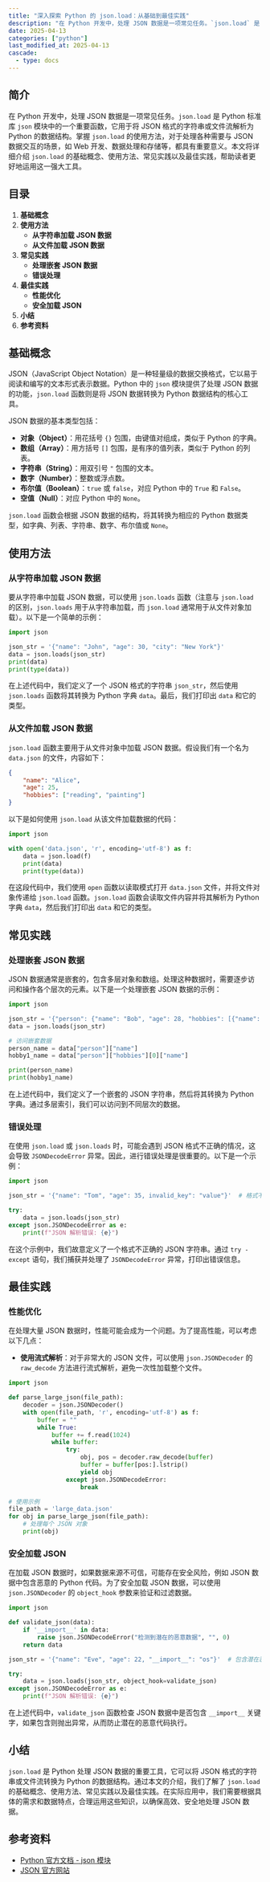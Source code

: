 ```yaml
---
title: "深入探索 Python 的 json.load：从基础到最佳实践"
description: "在 Python 开发中，处理 JSON 数据是一项常见任务。`json.load` 是 Python 标准库 `json` 模块中的一个重要函数，它用于将 JSON 格式的字符串或文件流解析为 Python 的数据结构。掌握 `json.load` 的使用方法，对于处理各种需要与 JSON 数据交互的场景，如 Web 开发、数据处理和存储等，都具有重要意义。本文将详细介绍 `json.load` 的基础概念、使用方法、常见实践以及最佳实践，帮助读者更好地运用这一强大工具。"
date: 2025-04-13
categories: ["python"]
last_modified_at: 2025-04-13
cascade:
  - type: docs
---
```



## 简介
在 Python 开发中，处理 JSON 数据是一项常见任务。`json.load` 是 Python 标准库 `json` 模块中的一个重要函数，它用于将 JSON 格式的字符串或文件流解析为 Python 的数据结构。掌握 `json.load` 的使用方法，对于处理各种需要与 JSON 数据交互的场景，如 Web 开发、数据处理和存储等，都具有重要意义。本文将详细介绍 `json.load` 的基础概念、使用方法、常见实践以及最佳实践，帮助读者更好地运用这一强大工具。

<!-- more -->
## 目录
1. **基础概念**
2. **使用方法**
    - **从字符串加载 JSON 数据**
    - **从文件加载 JSON 数据**
3. **常见实践**
    - **处理嵌套 JSON 数据**
    - **错误处理**
4. **最佳实践**
    - **性能优化**
    - **安全加载 JSON**
5. **小结**
6. **参考资料**

## 基础概念
JSON（JavaScript Object Notation）是一种轻量级的数据交换格式，它以易于阅读和编写的文本形式表示数据。Python 中的 `json` 模块提供了处理 JSON 数据的功能，`json.load` 函数则是将 JSON 数据转换为 Python 数据结构的核心工具。

JSON 数据的基本类型包括：
- **对象（Object）**：用花括号 `{}` 包围，由键值对组成，类似于 Python 的字典。
- **数组（Array）**：用方括号 `[]` 包围，是有序的值列表，类似于 Python 的列表。
- **字符串（String）**：用双引号 `"` 包围的文本。
- **数字（Number）**：整数或浮点数。
- **布尔值（Boolean）**：`true` 或 `false`，对应 Python 中的 `True` 和 `False`。
- **空值（Null）**：对应 Python 中的 `None`。

`json.load` 函数会根据 JSON 数据的结构，将其转换为相应的 Python 数据类型，如字典、列表、字符串、数字、布尔值或 `None`。

## 使用方法

### 从字符串加载 JSON 数据
要从字符串中加载 JSON 数据，可以使用 `json.loads` 函数（注意与 `json.load` 的区别，`json.loads` 用于从字符串加载，而 `json.load` 通常用于从文件对象加载）。以下是一个简单的示例：

```python
import json

json_str = '{"name": "John", "age": 30, "city": "New York"}'
data = json.loads(json_str)
print(data)
print(type(data))
```

在上述代码中，我们定义了一个 JSON 格式的字符串 `json_str`，然后使用 `json.loads` 函数将其转换为 Python 字典 `data`。最后，我们打印出 `data` 和它的类型。

### 从文件加载 JSON 数据
`json.load` 函数主要用于从文件对象中加载 JSON 数据。假设我们有一个名为 `data.json` 的文件，内容如下：

```json
{
    "name": "Alice",
    "age": 25,
    "hobbies": ["reading", "painting"]
}
```

以下是如何使用 `json.load` 从该文件加载数据的代码：

```python
import json

with open('data.json', 'r', encoding='utf-8') as f:
    data = json.load(f)
    print(data)
    print(type(data))
```

在这段代码中，我们使用 `open` 函数以读取模式打开 `data.json` 文件，并将文件对象传递给 `json.load` 函数。`json.load` 函数会读取文件内容并将其解析为 Python 字典 `data`，然后我们打印出 `data` 和它的类型。

## 常见实践

### 处理嵌套 JSON 数据
JSON 数据通常是嵌套的，包含多层对象和数组。处理这种数据时，需要逐步访问和操作各个层次的元素。以下是一个处理嵌套 JSON 数据的示例：

```python
import json

json_str = '{"person": {"name": "Bob", "age": 28, "hobbies": [{"name": "swimming", "level": "intermediate"}, {"name": "cooking", "level": "beginner"}]}}'
data = json.loads(json_str)

# 访问嵌套数据
person_name = data["person"]["name"]
hobby1_name = data["person"]["hobbies"][0]["name"]

print(person_name)
print(hobby1_name)
```

在上述代码中，我们定义了一个嵌套的 JSON 字符串，然后将其转换为 Python 字典。通过多层索引，我们可以访问到不同层次的数据。

### 错误处理
在使用 `json.load` 或 `json.loads` 时，可能会遇到 JSON 格式不正确的情况，这会导致 `JSONDecodeError` 异常。因此，进行错误处理是很重要的。以下是一个示例：

```python
import json

json_str = '{"name": "Tom", "age": 35, invalid_key": "value"}'  # 格式不正确的 JSON 字符串

try:
    data = json.loads(json_str)
except json.JSONDecodeError as e:
    print(f"JSON 解析错误: {e}")
```

在这个示例中，我们故意定义了一个格式不正确的 JSON 字符串。通过 `try - except` 语句，我们捕获并处理了 `JSONDecodeError` 异常，打印出错误信息。

## 最佳实践

### 性能优化
在处理大量 JSON 数据时，性能可能会成为一个问题。为了提高性能，可以考虑以下几点：
- **使用流式解析**：对于非常大的 JSON 文件，可以使用 `json.JSONDecoder` 的 `raw_decode` 方法进行流式解析，避免一次性加载整个文件。

```python
import json

def parse_large_json(file_path):
    decoder = json.JSONDecoder()
    with open(file_path, 'r', encoding='utf-8') as f:
        buffer = ""
        while True:
            buffer += f.read(1024)
            while buffer:
                try:
                    obj, pos = decoder.raw_decode(buffer)
                    buffer = buffer[pos:].lstrip()
                    yield obj
                except json.JSONDecodeError:
                    break

# 使用示例
file_path = 'large_data.json'
for obj in parse_large_json(file_path):
    # 处理每个 JSON 对象
    print(obj)
```

### 安全加载 JSON
在加载 JSON 数据时，如果数据来源不可信，可能存在安全风险，例如 JSON 数据中包含恶意的 Python 代码。为了安全加载 JSON 数据，可以使用 `json.JSONDecoder` 的 `object_hook` 参数来验证和过滤数据。

```python
import json

def validate_json(data):
    if '__import__' in data:
        raise json.JSONDecodeError("检测到潜在的恶意数据", "", 0)
    return data

json_str = '{"name": "Eve", "age": 22, "__import__": "os"}'  # 包含潜在恶意数据的 JSON 字符串

try:
    data = json.loads(json_str, object_hook=validate_json)
except json.JSONDecodeError as e:
    print(f"JSON 解析错误: {e}")
```

在上述代码中，`validate_json` 函数检查 JSON 数据中是否包含 `__import__` 关键字，如果包含则抛出异常，从而防止潜在的恶意代码执行。

## 小结
`json.load` 是 Python 处理 JSON 数据的重要工具，它可以将 JSON 格式的字符串或文件流转换为 Python 的数据结构。通过本文的介绍，我们了解了 `json.load` 的基础概念、使用方法、常见实践以及最佳实践。在实际应用中，我们需要根据具体的需求和数据特点，合理运用这些知识，以确保高效、安全地处理 JSON 数据。

## 参考资料
- [Python 官方文档 - json 模块](https://docs.python.org/3/library/json.html)
- [JSON 官方网站](https://www.json.org/json-zh.html)